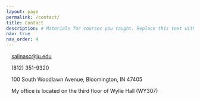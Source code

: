 ```yaml
---
layout: page
permalink: /contact/
title: Contact
description: # Materials for courses you taught. Replace this text with your description.
nav: true
nav_order: 4
---
```


<p><i class="fas fa-envelope"></i>&#8195;<a href="mailto:salinasc@iu.edu">salinasc@iu.edu</a></p>

<p><i class="fas fa-mobile-alt"></i>&#8195;(812) 351-9320</p>

<p><i class="fas fa-map-marker-alt"></i>&#8195;100 South Woodlawn Avenue, Bloomington, IN 47405</p>

<p><i class="fas fa-location-arrow"></i>&#8195;My office is located on the third floor of Wylie Hall (WY307)</p>